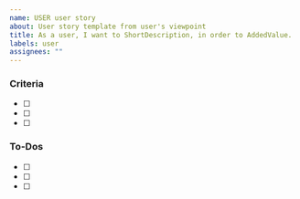 ```yaml
---
name: USER user story
about: User story template from user's viewpoint
title: As a user, I want to ShortDescription, in order to AddedValue.
labels: user
assignees: ""
---
```


### Criteria

- [ ]
- [ ]
- [ ]

### To-Dos

- [ ]
- [ ]
- [ ]
